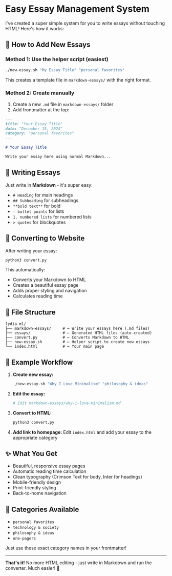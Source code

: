 # Easy Essay Management System

I've created a super simple system for you to write essays without touching HTML! Here's how it works:

## 🚀 **How to Add New Essays**

### Method 1: Use the helper script (easiest)
```bash
./new-essay.sh "My Essay Title" "personal favorites"
```
This creates a template file in `markdown-essays/` with the right format.

### Method 2: Create manually
1. Create a new `.md` file in `markdown-essays/` folder
2. Add frontmatter at the top:
```markdown
---
title: "Your Essay Title"
date: "December 15, 2024"
category: "personal favorites"
---

# Your Essay Title

Write your essay here using normal Markdown...
```

## 📝 **Writing Essays**

Just write in **Markdown** - it's super easy:
- `# Heading` for main headings
- `## Subheading` for subheadings  
- `**bold text**` for bold
- `- bullet points` for lists
- `1. numbered lists` for numbered lists
- `> quotes` for blockquotes

## 🔄 **Converting to Website**

After writing your essay:
```bash
python3 convert.py
```

This automatically:
- Converts your Markdown to HTML
- Creates a beautiful essay page
- Adds proper styling and navigation
- Calculates reading time

## 📁 **File Structure**

```
lydia.ml/
├── markdown-essays/     # ← Write your essays here (.md files)
├── essays/              # ← Generated HTML files (auto-created)
├── convert.py           # ← Converts Markdown to HTML
├── new-essay.sh         # ← Helper script to create new essays
└── index.html           # ← Your main page
```

## 🎯 **Example Workflow**

1. **Create new essay:**
   ```bash
   ./new-essay.sh "Why I Love Minimalism" "philosophy & ideas"
   ```

2. **Edit the essay:**
   ```bash
   # Edit markdown-essays/why-i-love-minimalism.md
   ```

3. **Convert to HTML:**
   ```bash
   python3 convert.py
   ```

4. **Add link to homepage:**
   Edit `index.html` and add your essay to the appropriate category

## ✨ **What You Get**

- Beautiful, responsive essay pages
- Automatic reading time calculation
- Clean typography (Crimson Text for body, Inter for headings)
- Mobile-friendly design
- Print-friendly styling
- Back-to-home navigation

## 🎨 **Categories Available**

- `personal favorites`
- `technology & society` 
- `philosophy & ideas`
- `one-pagers`

Just use these exact category names in your frontmatter!

---

**That's it!** No more HTML editing - just write in Markdown and run the converter. Much easier! 🎉
